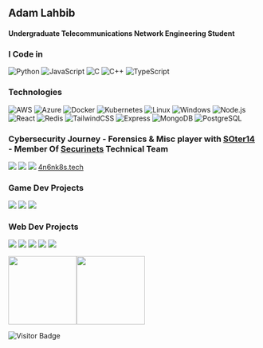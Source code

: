 <html><head>
<link rel="stylesheet" href="./style.css" />
<h2>Adam Lahbib</h2>
<h4>Undergraduate Telecommunications Network Engineering Student</h4>
  </head>
<body>

### I Code in

![Python](https://img.shields.io/badge/-Python-000?&logo=Python&style=for-the-badge)
![JavaScript](https://img.shields.io/badge/-JavaScript-000?&logo=JavaScript&style=for-the-badge)
![C](https://img.shields.io/badge/-C-000?&logo=C&style=for-the-badge)
![C++](https://img.shields.io/badge/-C++-000?&logo=c%2b%2b&logoColor=00599C&style=for-the-badge)
![TypeScript](https://img.shields.io/badge/-TypeScript-000?&logo=TypeScript&style=for-the-badge)

### Technologies

![AWS](https://img.shields.io/badge/-AWS-000?&logo=Amazon-AWS&logoColor=F90&style=for-the-badge)
![Azure](https://img.shields.io/badge/-Azure-000?&logo=Microsoft-Azure&style=for-the-badge)
![Docker](https://img.shields.io/badge/-Docker-000?&logo=Docker&style=for-the-badge)
![Kubernetes](https://img.shields.io/badge/-Kubernetes-000?&logo=Kubernetes&style=for-the-badge)
![Linux](https://img.shields.io/badge/-Linux-000?&logo=Linux&style=for-the-badge)
![Windows](https://img.shields.io/badge/-Windows-000?&logo=Windows&style=for-the-badge)
![Node.js](https://img.shields.io/badge/-Node.js-000?&logo=node.js&style=for-the-badge)
![React](https://img.shields.io/badge/-React-000?&logo=React&style=for-the-badge)
![Redis](https://img.shields.io/badge/-Redis-000?&logo=Redis&style=for-the-badge)
![TailwindCSS](https://img.shields.io/badge/-Tailwind-000?&logo=tailwindcss&style=for-the-badge)
![Express](https://img.shields.io/badge/-Express-000?&logo=express&style=for-the-badge)
![MongoDB](https://img.shields.io/badge/-MongoDB-000?&logo=mongodb&style=for-the-badge)
![PostgreSQL](https://img.shields.io/badge/-PostgreSQL-000?&logo=postgresql&style=for-the-badge)

### Cybersecurity Journey - Forensics & Misc player with [SOter14](https://soter14.tech) - Member Of [Securinets](https://securinets.tn) Technical Team
![](https://img.shields.io/badge/-🤠%20Ranked%20Top%2060%20in%20Cyberdefenders-000?style=for-the-badge)
![](https://img.shields.io/badge/-🚩%20Played%20in%20more%20than%2010%20CTFs-000?style=for-the-badge)
![](https://img.shields.io/badge/-🌎%20Check%204n6nk8s%20blog%20for%20my%20Write-ups-000?style=for-the-badge)
[4n6nk8s.tech](https://4n6nk8s.tech)

### Game Dev Projects
![](https://img.shields.io/badge/-🛶%20Multiplayer%20Kayak%20Simulation%20For%20VR-000?style=for-the-badge)
![](https://img.shields.io/badge/-⚽%20Football%20Mini%20Game%20Prototype-000?style=for-the-badge)
![](https://img.shields.io/badge/-🌌%20Cosmos%20Simulation%20For%20Mixed%20Reality-000?style=for-the-badge)

### Web Dev Projects
![](https://img.shields.io/badge/-🚧%20PPP%20Personal%20Professional%20Project:%20%20Implementing%20Devops%20Flows%20For%20Microservice%20Applications%20On%20Kubernetes-000?style=for-the-badge)
![](https://img.shields.io/badge/-👁️%20INSAT's%20Techlens%20Club%20Website-000?style=for-the-badge)
![](https://img.shields.io/badge/-🪙%20Siporty%20Tipping%20Platform-000?style=for-the-badge)
![](https://img.shields.io/badge/-⚔️%20Participated%20in%20ACM's%20Battle%20Royale%20v1.0%20Development-000?style=for-the-badge)
![](https://img.shields.io/badge/-🖼️%20Sollectify%20NFT%20Marketplace%20frontend%20development-000?style=for-the-badge)


<img height="137px" src="https://github-readme-stats.vercel.app/api?username=adamlahbib&hide_title=true&hide_border=true&show_icons=true&include_all_commits=true&count_private=true&line_height=21&text_color=fff&icon_color=fff&theme=dark" /><!-- wi*quL3fcV --><img height="137px" src="https://github-readme-stats.vercel.app/api/top-langs/?username=adamalston&hide=html&hide_title=true&hide_border=true&layout=compact&langs_count=6&exclude_repo=comp426,Redventures-Movie-Quotes&text_color=fff&icon_color=fff&theme=dark" />

![Visitor Badge](https://visitor-badge.laobi.icu/badge?page_id=adamlahbib)

  </body>
  </html>
